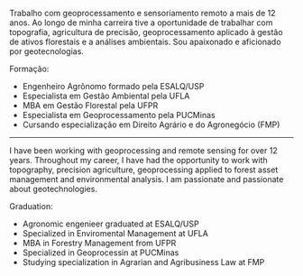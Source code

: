 Trabalho com geoprocessamento e sensoriamento remoto a mais de 12 anos.
Ao longo de minha carreira tive a oportunidade de trabalhar com topografia, agricultura de precisão, geoprocessamento aplicado à gestão de ativos florestais e a análises ambientais.
Sou apaixonado e aficionado por geotecnologias.

Formação:
 - Engenheiro Agrônomo formado pela ESALQ/USP
 - Especialista em Gestão Ambiental pela UFLA
 - MBA em Gestão Florestal pela UFPR
 - Especialista em Geoprocessamento pela PUCMinas
 - Cursando especialização em Direito Agrário e do Agronegócio (FMP)
 
 _________________________________________________________________________________________

I have been working with geoprocessing and remote sensing for over 12 years.
Throughout my career, I have had the opportunity to work with topography, precision agriculture, geoprocessing applied to forest asset management and environmental analysis.
I am passionate and passionate about geotechnologies.

Graduation:
 - Agronomic engenieer graduated at ESALQ/USP
 - Specialized in Enviromental Management at UFLA
 - MBA in Forestry Management from UFPR
 - Specialized in Geoprocessin at PUCMinas
 - Studying specialization in Agrarian and Agribusiness Law at FMP
